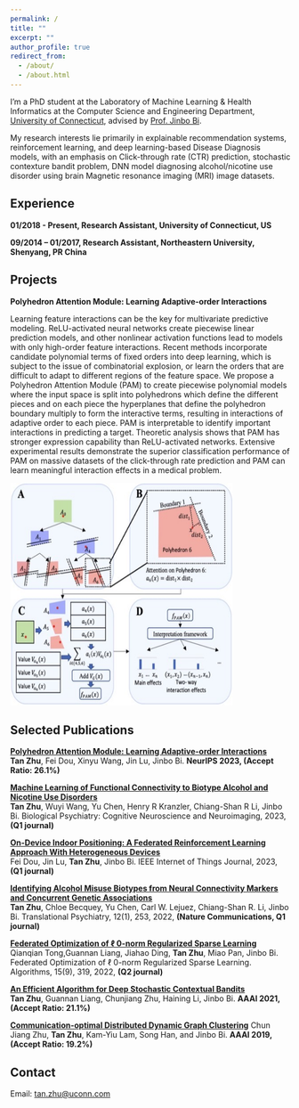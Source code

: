 ```yaml
---
permalink: /
title: ""
excerpt: ""
author_profile: true
redirect_from: 
  - /about/
  - /about.html
---
```



I’m a PhD student at the Laboratory of Machine Learning & Health Informatics at the Computer Science and Engineering Department, [University of Connecticut](https://uconn.edu/), advised by [Prof. Jinbo Bi](http://www.engr.uconn.edu/~jinbo/). 

My research interests lie primarily in explainable recommendation systems, reinforcement learning, and deep learning-based Disease Diagnosis models, with an emphasis on Click-through rate (CTR) prediction, stochastic contexture bandit problem, DNN model diagnosing alcohol/nicotine use disorder using brain Magnetic resonance imaging (MRI) image datasets.

## Experience

**01/2018 - Present, Research Assistant, University of Connecticut, US**
<!--- * Designed graph neural networks, NLP, machine learning methods to improve drug discovery, knowledge graph completion, depression detection and so on. -->
<!--- * Supervisors: [Prof. Jinbo Bi](http://www.engr.uconn.edu/~jinbo/) and [Prof. Fei Wang](https://scholar.google.com/citations?user=FjCbjDYAAAAJ&hl=en) (Advised by Prof. Wang for a year).-->

**09/2014 – 01/2017, Research Assistant, Northeastern University, Shenyang, PR China**

## Projects

__Polyhedron Attention Module: Learning Adaptive-order Interactions__

Learning feature interactions can be the key for multivariate predictive modeling. ReLU-activated neural networks create piecewise linear prediction models, and other nonlinear activation functions lead to models with only high-order feature interactions. Recent methods incorporate candidate polynomial terms of fixed orders into deep learning, which is subject to the issue of combinatorial explosion, or learn the orders that are difficult to adapt to different regions of the feature space. We propose a Polyhedron Attention Module (PAM) to create piecewise polynomial models where the input space is split into polyhedrons which define the different pieces and on each piece the hyperplanes that define the polyhedron boundary multiply to form the interactive terms, resulting in interactions of adaptive order to each piece. PAM is interpretable to identify important interactions in predicting a target. Theoretic analysis shows that PAM has stronger expression capability than ReLU-activated networks. Extensive experimental results demonstrate the superior classification performance of PAM on massive datasets of the click-through rate prediction and PAM can learn meaningful interaction effects in a medical problem.

<div>
<img src="/images/neurips_pipeline.jpg" width="400" height="400" >
</div>


## Selected Publications
__[Polyhedron Attention Module: Learning Adaptive-order Interactions](https://openreview.net/forum?id=6JrckqCxtl&noteId=zIxILt5xSz)__  
**Tan Zhu**, Fei Dou, Xinyu Wang, Jin Lu, Jinbo Bi.
**NeurIPS 2023, (Accept Ratio: 26.1%)**

__[Machine Learning of Functional Connectivity to Biotype Alcohol and Nicotine Use Disorders](https://www.sciencedirect.com/science/article/pii/S2451902223002227)__  
**Tan Zhu**, Wuyi Wang, Yu Chen, Henry R Kranzler, Chiang-Shan R Li, Jinbo Bi.
Biological Psychiatry: Cognitive Neuroscience and Neuroimaging, 2023, __(Q1 journal)__

 __[On-Device Indoor Positioning: A Federated Reinforcement Learning Approach With Heterogeneous Devices](https://ieeexplore.ieee.org/document/10214616)__  
Fei Dou, Jin Lu, **Tan Zhu**, Jinbo Bi.
IEEE Internet of Things Journal, 2023, __(Q1 journal)__

__[Identifying Alcohol Misuse Biotypes from Neural Connectivity Markers and Concurrent Genetic Associations](https://www.nature.com/articles/s41398-022-01983-1)__  
**Tan Zhu**, Chloe Becquey, Yu Chen, Carl W. Lejuez, Chiang-Shan R. Li, Jinbo Bi.
Translational Psychiatry, 12(1), 253, 2022, __(Nature Communications, Q1 journal)__

__[Federated Optimization of ℓ 0-norm Regularized Sparse Learning](https://www.mdpi.com/1999-4893/15/9/319)__  
Qianqian Tong,Guannan Liang, Jiahao Ding, **Tan Zhu**, Miao Pan, Jinbo Bi.
Federated Optimization of ℓ 0-norm Regularized Sparse Learning. Algorithms, 15(9), 319, 2022, __(Q2 journal)__

__[An Efficient Algorithm for Deep Stochastic Contextual Bandits](https://ojs.aaai.org/index.php/AAAI/article/view/17335)__  
**Tan Zhu**, Guannan Liang, Chunjiang Zhu, Haining Li, Jinbo Bi.
**AAAI 2021, (Accept Ratio: 21.1%)**

__[Communication-optimal Distributed Dynamic Graph Clustering](https://www.ncbi.nlm.nih.gov/pmc/articles/PMC9275443/)__
Chun Jiang Zhu, **Tan Zhu**, Kam-Yiu Lam, Song Han, and Jinbo Bi.
**AAAI 2019, (Accept Ratio: 19.2%)**

## Contact
Email: tan.zhu@uconn.com
